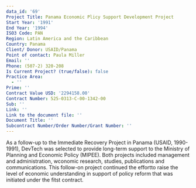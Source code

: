 ```yaml
---
data_id: '69'
Project Title: Panama Economic Plicy Support Development Project
Start Year: '1991'
End Year: '1994'
ISO3 Code: PAN
Region: Latin America and the Caribbean
Country: Panama
Client/ Donor: USAID/Panama
Point of contact: Paula Miller
Email: ''
Phone: (507-2) 320-208
Is Current Project? (true/false): false
Practice Area:
  - ''
Prime: ''
Contract Value USD: '2294158.00'
Contract Number: 525-0313-C-00-1342-00
Sub: ''
Link: ''
Link to the document file: ''
Document Title: ''
Subcontract Number/Order Number/Grant Number: ''
---
```


As a follow-up to the Immediate Recovery Project in Panama (USAID, 1990-1991), DevTech was selected to provide long-term support to the Ministry of Planning and Economic Policy (MIPEE). Both projects included management and administration, wconomic research, studies, publications and communications. This follow-on project continued the effortto raise the level of economic understanding in support of policy reform that was initiated under the fitst contract.